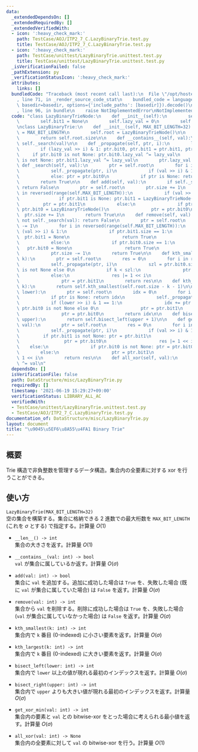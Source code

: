 ```yaml
---
data:
  _extendedDependsOn: []
  _extendedRequiredBy: []
  _extendedVerifiedWith:
  - icon: ':heavy_check_mark:'
    path: TestCase/AOJ/ITP2_7_C.LazyBinaryTrie.test.py
    title: TestCase/AOJ/ITP2_7_C.LazyBinaryTrie.test.py
  - icon: ':heavy_check_mark:'
    path: TestCase/unittest/LazyBinaryTrie.unittest.test.py
    title: TestCase/unittest/LazyBinaryTrie.unittest.test.py
  _isVerificationFailed: false
  _pathExtension: py
  _verificationStatusIcon: ':heavy_check_mark:'
  attributes:
    links: []
  bundledCode: "Traceback (most recent call last):\n  File \"/opt/hostedtoolcache/Python/3.10.5/x64/lib/python3.10/site-packages/onlinejudge_verify/documentation/build.py\"\
    , line 71, in _render_source_code_stat\n    bundled_code = language.bundle(stat.path,\
    \ basedir=basedir, options={'include_paths': [basedir]}).decode()\n  File \"/opt/hostedtoolcache/Python/3.10.5/x64/lib/python3.10/site-packages/onlinejudge_verify/languages/python.py\"\
    , line 96, in bundle\n    raise NotImplementedError\nNotImplementedError\n"
  code: "class LazyBinaryTrieNode:\n    def __init__(self):\n        self.bit0 = None\n\
    \        self.bit1 = None\n        self.lazy_val = 0\n        self.size = 0\n\n\
    \nclass LazyBinaryTrie:\n    def __init__(self, MAX_BIT_LENGTH=32):\n        self.MAX_BIT_LENGTH\
    \ = MAX_BIT_LENGTH\n        self.root = LazyBinaryTrieNode()\n\n    def __len__(self):\n\
    \        return self.root.size\n\n    def __contains__(self, val):\n        return\
    \ self._search(val)\n\n    def _propagate(self, ptr, i):\n        lazy_val = ptr.lazy_val\n\
    \        if (lazy_val >> i) & 1: ptr.bit0, ptr.bit1 = ptr.bit1, ptr.bit0\n   \
    \     if ptr.bit0 is not None: ptr.bit0.lazy_val ^= lazy_val\n        if ptr.bit1\
    \ is not None: ptr.bit1.lazy_val ^= lazy_val\n        ptr.lazy_val = 0\n\n   \
    \ def _search(self, val):\n        ptr = self.root\n        for i in reversed(range(self.MAX_BIT_LENGTH)):\n\
    \            self._propagate(ptr, i)\n            if (val >> i) & 1: ptr = ptr.bit1\n\
    \            else: ptr = ptr.bit0\n            if ptr is None: return False\n\
    \        return True\n\n    def add(self, val):\n        if self._search(val):\
    \ return False\n        ptr = self.root\n        ptr.size += 1\n        for i\
    \ in reversed(range(self.MAX_BIT_LENGTH)):\n            if (val >> i) & 1:\n \
    \               if ptr.bit1 is None: ptr.bit1 = LazyBinaryTrieNode()\n       \
    \         ptr = ptr.bit1\n            else:\n                if ptr.bit0 is None:\
    \ ptr.bit0 = LazyBinaryTrieNode()\n                ptr = ptr.bit0\n          \
    \  ptr.size += 1\n        return True\n\n    def remove(self, val):\n        if\
    \ not self._search(val): return False\n        ptr = self.root\n        ptr.size\
    \ -= 1\n        for i in reversed(range(self.MAX_BIT_LENGTH)):\n            if\
    \ (val >> i) & 1:\n                if ptr.bit1.size == 1:\n                  \
    \  ptr.bit1 = None\n                    return True\n                ptr = ptr.bit1\n\
    \            else:\n                if ptr.bit0.size == 1:\n                 \
    \   ptr.bit0 = None\n                    return True\n                ptr = ptr.bit0\n\
    \            ptr.size -= 1\n        return True\n\n    def kth_smallest(self,\
    \ k):\n        ptr = self.root\n        res = 0\n        for i in reversed(range(self.MAX_BIT_LENGTH)):\n\
    \            self._propagate(ptr, i)\n            szl = ptr.bit0.size if ptr.bit0\
    \ is not None else 0\n            if k < szl:\n                ptr = ptr.bit0\n\
    \            else:\n                res |= 1 << i\n                k -= szl\n\
    \                ptr = ptr.bit1\n        return res\n\n    def kth_largest(self,\
    \ k):\n        return self.kth_smallest(self.root.size - k - 1)\n\n    def bisect_left(self,\
    \ lower):\n        ptr = self.root\n        idx = 0\n        for i in reversed(range(self.MAX_BIT_LENGTH)):\n\
    \            if ptr is None: return idx\n            self._propagate(ptr, i)\n\
    \            if (lower >> i) & 1 == 1:\n                idx += ptr.bit0.size if\
    \ ptr.bit0 is not None else 0\n                ptr = ptr.bit1\n            else:\n\
    \                ptr = ptr.bit0\n        return idx\n\n    def bisect_right(self,\
    \ upper):\n        return self.bisect_left(upper + 1)\n\n    def get_xor_min(self,\
    \ val):\n        ptr = self.root\n        res = 0\n        for i in reversed(range(self.MAX_BIT_LENGTH)):\n\
    \            self._propagate(ptr, i)\n            if (val >> i) & 1:\n       \
    \         if ptr.bit1 is not None: ptr = ptr.bit1\n                else:\n   \
    \                 ptr = ptr.bit0\n                    res |= 1 << i\n        \
    \    else:\n                if ptr.bit0 is not None: ptr = ptr.bit0\n        \
    \        else:\n                    ptr = ptr.bit1\n                    res |=\
    \ 1 << i\n        return res\n\n    def all_xor(self, val):\n        self.root.lazy_val\
    \ ^= val\n"
  dependsOn: []
  isVerificationFile: false
  path: DataStructure/misc/LazyBinaryTrie.py
  requiredBy: []
  timestamp: '2021-06-19 15:29:27+09:00'
  verificationStatus: LIBRARY_ALL_AC
  verifiedWith:
  - TestCase/unittest/LazyBinaryTrie.unittest.test.py
  - TestCase/AOJ/ITP2_7_C.LazyBinaryTrie.test.py
documentation_of: DataStructure/misc/LazyBinaryTrie.py
layout: document
title: "\u9045\u5EF6\u8A55\u4FA1 Binary Trie"
---
```


## 概要
Trie 構造で非負整数を管理するデータ構造。集合内の全要素に対する xor を行うことができる。

## 使い方
`LazyBinaryTrie(MAX_BIT_LENGTH=32)`  
空の集合を構築する。集合に格納できる 2 進数での最大桁数を `MAX_BIT_LENGTH` (これを $\sigma$ とする) で指定する。計算量 $O(1)$

- `__len__() -> int`  
集合の大きさを返す。計算量 $O(1)$

- `__contains__(val: int) -> bool`  
`val` が集合に属しているか返す。計算量 $O(\sigma)$

- `add(val: int) -> bool`  
集合に `val` を追加する。追加に成功した場合は `True` を、失敗した場合 (既に `val` が集合に属していた場合) は `False` を返す。計算量 $O(\sigma)$

- `remove(val: int) -> int`  
集合から `val` を削除する。削除に成功した場合は `True` を、失敗した場合 (`val` が集合に属していなかった場合) は `False` を返す。計算量 $O(\sigma)$

- `kth_smallest(k: int) -> int`  
集合内で `k` 番目 (0-indexed) に小さい要素を返す。計算量 $O(\sigma)$

- `kth_largest(k: int) -> int`  
集合内で `k` 番目 (0-indexed) に大きい要素を返す。計算量 $O(\sigma)$

- `bisect_left(lower: int) -> int`  
集合内で `lower` 以上の値が現れる最初のインデックスを返す。計算量 $O(\sigma)$

- `bisect_right(upper: int) -> int`  
集合内で `upper` よりも大きい値が現れる最初のインデックスを返す。計算量 $O(\sigma)$

- `get_xor_min(val: int) -> int`  
集合内の要素と `val` との bitwise-xor をとった場合に考えられる最小値を返す。計算量 $O(\sigma)$

- `all_xor(val: int) -> None`  
集合内の全要素に対して `val` の bitwise-xor を行う。計算量 $O(1)$ 
